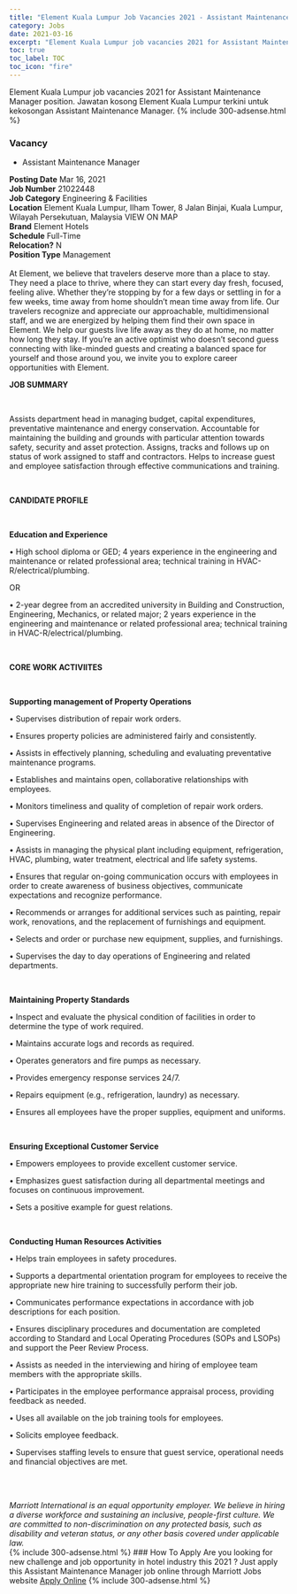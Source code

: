 ```yaml
---
title: "Element Kuala Lumpur Job Vacancies 2021 - Assistant Maintenance Manager" 
category: Jobs 
date: 2021-03-16 
excerpt: "Element Kuala Lumpur job vacancies 2021 for Assistant Maintenance Manager position. Jawatan kosong Element Kuala Lumpur terkini untuk kekosongan Assistant Maintenance Manager." 
toc: true 
toc_label: TOC 
toc_icon: "fire" 
--- 
```


Element Kuala Lumpur job vacancies 2021 for Assistant Maintenance Manager position. Jawatan kosong Element Kuala Lumpur terkini untuk kekosongan Assistant Maintenance Manager. 
{% include 300-adsense.html %} 
### Vacancy 
- Assistant Maintenance Manager 
<div><div><b>Posting Date</b> Mar 16, 2021<br><b>Job Number</b> 21022448<br><b>Job Category</b> Engineering &amp; Facilities<br><b>Location</b> Element Kuala Lumpur, Ilham Tower, 8 Jalan Binjai, Kuala Lumpur, Wilayah Persekutuan, Malaysia VIEW ON MAP<br><b>Brand</b> Element Hotels<br><b>Schedule</b> Full-Time<br><b>Relocation?</b> N<br><b>Position Type</b> Management<br><br>At Element, we believe that travelers deserve more than a place to stay. They need a place to thrive, where they can start every day fresh, focused, feeling alive. Whether they&#8217;re stopping by for a few days or settling in for a few weeks, time away from home shouldn&#8217;t mean time away from life. Our travelers recognize and appreciate our approachable, multidimensional staff, and we are energized by helping them find their own space in Element. We help our guests live life away as they do at home, no matter how long they stay. If you&#8217;re an active optimist who doesn&#8217;t second guess connecting with like-minded guests and creating a balanced space for yourself and those around you, we invite you to explore career opportunities with Element.<br></div><div> <p><strong>JOB SUMMARY</strong></p> <p>&#160;</p> <p>Assists department head in managing budget, capital expenditures, preventative maintenance and energy conservation. Accountable for maintaining the building and grounds with particular attention towards safety, security and asset protection. Assigns, tracks and follows up on status of work assigned to staff and contractors. Helps to increase guest and employee satisfaction through effective communications and training.</p> <p>&#160;</p> <p><strong>CANDIDATE PROFILE </strong></p> <p>&#160;</p> <p><strong>Education and Experience</strong></p> <p>&#8226; High school diploma or GED; 4 years experience in the engineering and maintenance or related professional area; technical training in HVAC-R/electrical/plumbing.</p> <p>OR</p> <p>&#8226; 2-year degree from an accredited university in Building and Construction, Engineering, Mechanics, or related major; 2 years experience in the engineering and maintenance or related professional area; technical training in HVAC-R/electrical/plumbing.</p> <p>&#160;</p> <p><strong>CORE WORK ACTIVIITES</strong></p> <p>&#160;</p> <p><strong>Supporting management of Property Operations </strong></p> <p>&#8226; Supervises distribution of repair work orders.</p> <p>&#8226; Ensures property policies are administered fairly and consistently.</p> <p>&#8226; Assists in effectively planning, scheduling and evaluating preventative maintenance programs.</p> <p>&#8226; Establishes and maintains open, collaborative relationships with employees.</p> <p>&#8226; Monitors timeliness and quality of completion of repair work orders.</p> <p>&#8226; Supervises Engineering and related areas in absence of the Director of Engineering.</p> <p>&#8226; Assists in managing the physical plant including equipment, refrigeration, HVAC, plumbing, water treatment, electrical and life safety systems.</p> <p>&#8226; Ensures that regular on-going communication occurs with employees in order to create awareness of business objectives, communicate expectations and recognize performance.</p> <p>&#8226; Recommends or arranges for additional services such as painting, repair work, renovations, and the replacement of furnishings and equipment.</p> <p>&#8226; Selects and order or purchase new equipment, supplies, and furnishings.</p> <p>&#8226; Supervises the day to day operations of Engineering and related departments.</p> <p>&#160;</p> <p><strong>Maintaining Property Standards</strong></p> <p>&#8226; Inspect and evaluate the physical condition of facilities in order to determine the type of work required.</p> <p>&#8226; Maintains accurate logs and records as required.</p> <p>&#8226; Operates generators and fire pumps as necessary.</p> <p>&#8226; Provides emergency response services 24/7.</p> <p>&#8226; Repairs equipment (e.g., refrigeration, laundry) as necessary.</p> <p>&#8226; Ensures all employees have the proper supplies, equipment and uniforms.</p> <p>&#160;</p> <p><strong>Ensuring Exceptional Customer Service</strong></p> <p>&#8226; Empowers employees to provide excellent customer service.</p> <p>&#8226; Emphasizes guest satisfaction during all departmental meetings and focuses on continuous improvement.</p> <p>&#8226; Sets a positive example for guest relations.</p> <p>&#160;</p> <p><strong>Conducting Human Resources Activities</strong></p> <p>&#8226; Helps train employees in safety procedures.</p> <p>&#8226; Supports a departmental orientation program for employees to receive the appropriate new hire training to successfully perform their job.</p> <p>&#8226; Communicates performance expectations in accordance with job descriptions for each position.</p> <p>&#8226; Ensures disciplinary procedures and documentation are completed according to Standard and Local Operating Procedures (SOPs and LSOPs) and support the Peer Review Process.</p> <p>&#8226; Assists as needed in the interviewing and hiring of employee team members with the appropriate skills.</p> <p>&#8226; Participates in the employee performance appraisal process, providing feedback as needed.</p> <p>&#8226; Uses all available on the job training tools for employees.</p> <p>&#8226; Solicits employee feedback.</p> <p>&#8226; Supervises staffing levels to ensure that guest service, operational needs and financial objectives are met.</p> <p>&#160;</p> </div> <div> &#160;</div> <em>Marriott International is an equal opportunity employer.&#160;We believe in hiring a diverse workforce and sustaining an inclusive, people-first culture.&#160;We are committed to non-discrimination on&#160;any&#160;protected&#160;basis, such as disability and veteran status, or any other basis covered under applicable law.</em><br></div> 
{% include 300-adsense.html %} 
### How To Apply 
Are you looking for new challenge and job opportunity in hotel industry this 2021 ?
Just apply this Assistant Maintenance Manager job online through Marriott Jobs website 
<a href="https://jobs.marriott.com/marriott/jobs/21022448?lang=en-us" class="btn btn--info" target="_blank" rel="nofollow noopenner">Apply Online</a> 
{% include 300-adsense.html %} 